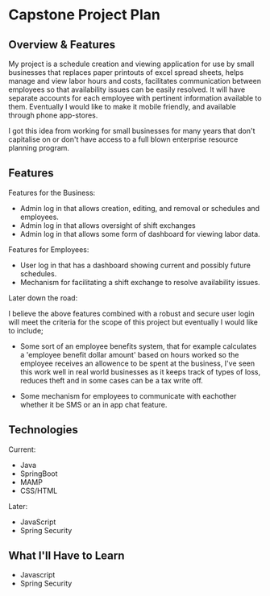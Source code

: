 # Capstone Project Plan

## Overview & Features

My project is a schedule creation and viewing application for use by small businesses that replaces paper printouts of excel spread sheets, helps manage and view labor hours and costs, facilitates communication between employees so that availability issues can be easily resolved. It will have separate accounts for each employee with pertinent information available to them. Eventually I would like to make it mobile friendly, and available through phone app-stores.

I got this idea from working for small businesses for many years that don't capitalise on or don't have access to a full blown enterprise resource planning program.


## Features

Features for the Business:
 - Admin log in that allows creation, editing, and removal or schedules and employees.
 - Admin log in that allows oversight of shift exchanges
 - Admin log in that allows some form of dashboard for viewing labor data.

Features for Employees:

 - User log in that has a dashboard showing current and possibly future schedules.
 - Mechanism for facilitating a shift exchange to resolve availability issues.

Later down the road:

I believe the above features combined with a robust and secure user login will meet the criteria for the scope of this project but eventually I would like to include;

- Some sort of an employee benefits system, that for example calculates a 'employee benefit dollar amount' based on hours worked so the employee receives an allowence to be spent at the business, I've seen this work well in real world businesses as it keeps track of types of loss, reduces theft and in some cases can be a tax write off.

- Some mechanism for employees to communicate with eachother whether it be SMS or an in app chat feature.


## Technologies

Current:
 - Java
 - SpringBoot
 - MAMP
 - CSS/HTML

Later:
 - JavaScript
 - Spring Security


## What I'll Have to Learn

 - Javascript
 - Spring Security







